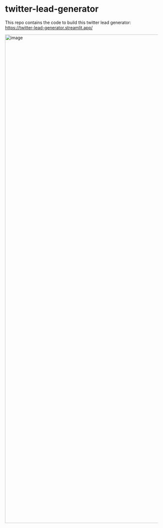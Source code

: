 # twitter-lead-generator
This repo contains the code to build this twitter lead generator: https://twitter-lead-generator.streamlit.app/

<img width="1605" alt="image" src="https://user-images.githubusercontent.com/12496987/212563332-2babcd0c-4fcb-4701-be0e-680a1233745b.png">

